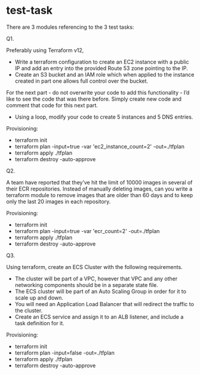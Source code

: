# test-task

There are 3 modules referencing to the 3 test tasks:

Q1.

Preferably using Terraform v12, 
- Write a terraform configuration to create an EC2 instance with a public IP and add an entry into the provided Route 53 zone pointing to the IP.
- Create an S3 bucket and an IAM role which when applied to the instance created in part one allows full control over the bucket.
 
For the next part  - do not overwrite your code to add this functionality - I’d like to see the code that was there before.  Simply create new code and comment that code for this next part.
- Using a loop, modify your code to create 5 instances and 5 DNS entries. 
   
Provisioning:
- terraform init
- terraform plan -input=true -var 'ec2_instance_count=2' -out=./tfplan   
- terraform apply ./tfplan 
- terraform destroy -auto-approve   
   
Q2.

A team have reported that they’ve hit the limit of 10000 images in several of their ECR repositories. Instead of manually deleting images, can you write a terraform module to remove images that are older than 60 days and to keep only the last 20 images in each repository.
  
Provisioning:
- terraform init
- terraform plan -input=true -var 'ecr_count=2' -out=./tfplan
- terraform apply ./tfplan 
- terraform destroy -auto-approve     
  
Q3. 
  
Using terraform, create an ECS Cluster with the following requirements.
- The cluster will be part of a VPC, however that VPC and any other networking components should be in a separate state file. 
- The ECS cluster will be part of an Auto Scaling Group in order for it to scale up and down. 
- You will need an Application Load Balancer that will redirect the traffic to the cluster. 
- Create an ECS service and assign it to an ALB listener, and include a task definition for it. 

Provisioning:
- terraform init
- terraform plan -input=false -out=./tfplan
- terraform apply ./tfplan 
- terraform destroy -auto-approve  
